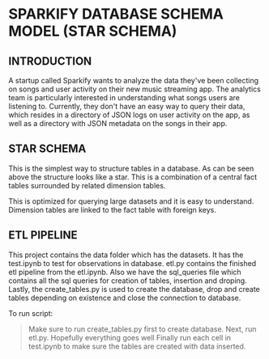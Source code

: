 # SPARKIFY DATABASE SCHEMA MODEL (STAR SCHEMA)

## INTRODUCTION

A startup called Sparkify wants to analyze the data they've been collecting on songs and user activity on their new music streaming app. The analytics team is particularly interested in understanding what songs users are listening to. Currently, they don't have an easy way to query their data, which resides in a directory of JSON logs on user activity on the app, as well as a directory with JSON metadata on the songs in their app.

## STAR SCHEMA

This is the simplest way to structure tables in a database. As can be seen above the structure looks like a star. This is a combination of a central fact tables surrounded by related dimension tables. 

This is optimized for querying large datasets and it is easy to understand. Dimension tables are linked to the fact table with foreign keys.

## ETL PIPELINE
This project contains the data folder which has the datasets.
It has the test.ipynb to test for observations in database.
etl.py contains the finished etl pipeline from the etl.ipynb.
Also we have the sql_queries file which contains all the sql queries for creation of tables, insertion and droping.
Lastly, the create_tables.py is used to create the database, drop and create tables depending on existence and close the connection to database.

To run script:
> Make sure to run create_tables.py first to create database.
> Next, run etl.py.
Hopefully everything goes well
> Finally run each cell in test.ipynb to make sure the tables are created with data inserted.
